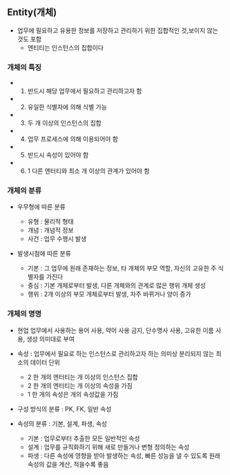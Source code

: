 ## Entity(개체)

* 업무에 필요하고 유용한 정보를 저장하고 관리하기 위한 집합적인 것,보이지 않는 것도 포함
    * 엔티티는 인스턴스의 집합이다

### 개체의 특징
   - 1. 반드시 해당 업무에서 필요하고 관리하고자 함
   - 2. 유일한 식별자에 의해 식별 가능
   - 3. 두 개 이상의 인스턴스의 집합
   - 4. 업무 프로세스에 의해 이용되어야 함
   - 5. 반드시 속성이 있어야 함
   - 6. 1 다른 엔터티와 최소 개 이상의 관계가 있어야 함

### 개체의 분류

* 우무형에 따른 분류 
    - 유형 : 물리적 형태
    - 개념 : 개념적 정보
    - 사건 : 업무 수행시 발생

* 발생시점에 따른 분류
    - 기본 : 그 업무에 원래 존재하는 정보, 타 개체의 부모 역할, 자신의 고유한 주 식별자를 가진다
    - 중심 : 기본 개체로부터 발생, 다른 개체와의 관계로 많은 행위 개체 생성
    - 행위 : 2개 이상의 부모 개체로부터 발생, 자주 바뀌거나 양이 증가

### 개체의 명명
* 현업 업무에서 사용하는 용어 사용, 약어 사용 금지, 단수명사 사용, 고유한 이름 사용, 생성 의미대로 부여


* 속성 : 업무에서 필요로 하는 인스턴스로 관리하고자 하는 의미상 분리되지 않는 최소의 데이터 단위
    - 2 한 개의 엔터티는 개 이상의 인스턴스 집합
    - 2 한 개의 엔터티는 개 이상의 속성을 가짐
    - 1 한 개의 속성은 개의 속성값을 가짐

* 구성 방식의 분류 : PK, FK, 일반 속성
* 속성의 분류 : 기본, 설계, 파생, 속성
    - 기본 : 업무로부터 추출한 모든 일반적인 속성
    - 설계 : 업무를 규칙화하기 위해 새로 만들거나 변형 정의하는 속성
    - 파생 : 다른 속성에 영향을 받아 발생하는 속성, 빠른 성능을 낼 수 있도록 원래 속성의 값을 계산, 적을수록 좋음